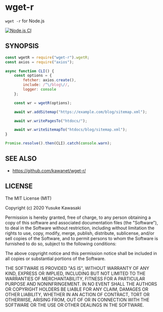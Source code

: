 # wget-r

`wget -r` for Node.js

[![Node.js CI](https://github.com/kawanet/wget-r/workflows/Node.js%20CI/badge.svg?branch=master)](https://github.com/kawanet/wget-r/actions/)

## SYNOPSIS

```js
const wgetR = require("wget-r").wgetR;
const axios = require("axios");

async function CLI() {
    const options = {
        fetcher: axios.create(),
        include: /^\/blog\//,
        logger: console
    };

    const wr = wgetR(options);

    await wr.addSitemap("https://example.com/blog/sitemap.xml");

    await wr.writePagesTo("htdocs/");

    await wr.writeSitemapTo("htdocs/blog/sitemap.xml");
}

Promise.resolve().then(CLI).catch(console.warn);
```

## SEE ALSO

- https://github.com/kawanet/wget-r/

## LICENSE

The MIT License (MIT)

Copyright (c) 2020 Yusuke Kawasaki

Permission is hereby granted, free of charge, to any person obtaining a copy
of this software and associated documentation files (the "Software"), to deal
in the Software without restriction, including without limitation the rights
to use, copy, modify, merge, publish, distribute, sublicense, and/or sell
copies of the Software, and to permit persons to whom the Software is
furnished to do so, subject to the following conditions:

The above copyright notice and this permission notice shall be included in all
copies or substantial portions of the Software.

THE SOFTWARE IS PROVIDED "AS IS", WITHOUT WARRANTY OF ANY KIND, EXPRESS OR
IMPLIED, INCLUDING BUT NOT LIMITED TO THE WARRANTIES OF MERCHANTABILITY,
FITNESS FOR A PARTICULAR PURPOSE AND NONINFRINGEMENT. IN NO EVENT SHALL THE
AUTHORS OR COPYRIGHT HOLDERS BE LIABLE FOR ANY CLAIM, DAMAGES OR OTHER
LIABILITY, WHETHER IN AN ACTION OF CONTRACT, TORT OR OTHERWISE, ARISING FROM,
OUT OF OR IN CONNECTION WITH THE SOFTWARE OR THE USE OR OTHER DEALINGS IN THE
SOFTWARE.
